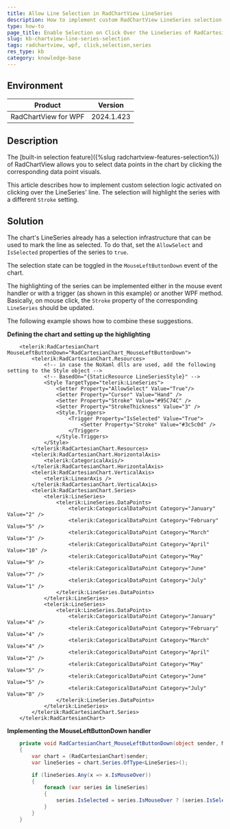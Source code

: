 ```yaml
---
title: Allow Line Selection in RadChartView LineSeries
description: How to implement custom RadChartView LineSeries selection that happens on line click instead of data point click.
type: how-to
page_title: Enable Selection on Click Over the LineSeries of RadCartesianChart
slug: kb-chartview-line-series-selection
tags: radchartview, wpf, click,selection,series
res_type: kb
category: knowledge-base
---
```


## Environment

| Product         | Version    |
|-----------------|------------|
| RadChartView for WPF | 2024.1.423 |

## Description

The [built-in selection feature]({%slug radchartview-features-selection%}) of RadChartView allows you to select data points in the chart by clicking the corresponding data point visuals.

This article describes how to implement custom selection logic activated on clicking over the LineSeries' line. The selection will highlight the series with a different `Stroke` setting.

## Solution

The chart's LineSeries already has a selection infrastructure that can be used to mark the line as selected. To do that, set the `AllowSelect` and `IsSelected` properties of the series to `true`.

The selection state can be toggled in the `MouseLeftButtonDown` event of the chart.

The highlighting of the series can be implemented either in the mouse event handler or with a trigger (as shown in this example) or another WPF method. Basically, on mouse click, the `Stroke` property of the corresponding `LineSeries` should be updated.

The following example shows how to combine these suggestions.

__Defining the chart and setting up the highlighting__
```XAML
	<telerik:RadCartesianChart MouseLeftButtonDown="RadCartesianChart_MouseLeftButtonDown">
		<telerik:RadCartesianChart.Resources>
			<!-- in case the NoXaml dlls are used, add the following setting to the Style object -->
			<!-- BasedOn="{StaticResource LineSeriesStyle}" -->
			<Style TargetType="telerik:LineSeries">
				<Setter Property="AllowSelect" Value="True"/>
				<Setter Property="Cursor" Value="Hand" />
				<Setter Property="Stroke" Value="#95C74C" />
				<Setter Property="StrokeThickness" Value="3" />
				<Style.Triggers>
					<Trigger Property="IsSelected" Value="True">
						<Setter Property="Stroke" Value="#3c5c0d" />
					</Trigger>
				</Style.Triggers>
			</Style>
		</telerik:RadCartesianChart.Resources>
		<telerik:RadCartesianChart.HorizontalAxis>
			<telerik:CategoricalAxis/>
		</telerik:RadCartesianChart.HorizontalAxis>
		<telerik:RadCartesianChart.VerticalAxis>
			<telerik:LinearAxis />
		</telerik:RadCartesianChart.VerticalAxis>
		<telerik:RadCartesianChart.Series>
			<telerik:LineSeries>
				<telerik:LineSeries.DataPoints>
					<telerik:CategoricalDataPoint Category="January" Value="2" />
					<telerik:CategoricalDataPoint Category="February" Value="5" />
					<telerik:CategoricalDataPoint Category="March" Value="3" />
					<telerik:CategoricalDataPoint Category="April" Value="10" />
					<telerik:CategoricalDataPoint Category="May" Value="9" />
					<telerik:CategoricalDataPoint Category="June" Value="7" />
					<telerik:CategoricalDataPoint Category="July" Value="1" />
				</telerik:LineSeries.DataPoints>
			</telerik:LineSeries>
			<telerik:LineSeries>
				<telerik:LineSeries.DataPoints>
					<telerik:CategoricalDataPoint Category="January" Value="4" />
					<telerik:CategoricalDataPoint Category="February" Value="4" />
					<telerik:CategoricalDataPoint Category="March" Value="4" />
					<telerik:CategoricalDataPoint Category="April" Value="2" />
					<telerik:CategoricalDataPoint Category="May" Value="5" />
					<telerik:CategoricalDataPoint Category="June" Value="5" />
					<telerik:CategoricalDataPoint Category="July" Value="8" />
				</telerik:LineSeries.DataPoints>
			</telerik:LineSeries>
		</telerik:RadCartesianChart.Series>
	</telerik:RadCartesianChart>
```

__Implementing the MouseLeftButtonDown handler__
```C#
	private void RadCartesianChart_MouseLeftButtonDown(object sender, MouseButtonEventArgs e)
	{
		var chart = (RadCartesianChart)sender;
		var lineSeries = chart.Series.OfType<LineSeries>();

		if (lineSeries.Any(x => x.IsMouseOver))
		{
			foreach (var series in lineSeries)
			{
				series.IsSelected = series.IsMouseOver ? (series.IsSelected ^ true) : false;                    
			}
		}		
	}
```
